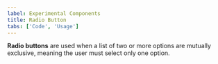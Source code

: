 ```yaml
---
label: Experimental Components
title: Radio Button
tabs: ['Code', 'Usage']
---
```


<page-intro>**Radio buttons** are used when a list of two or more options are mutually exclusive, meaning the user must select only one option.</page-intro>

<component 
    name="Experimental Radio Button"
    component="radio-button" 
    variation="radio-button"
    experimental="true"
    >
</component>
<component-docs component="radio-button" experimental="true"></component-docs>
